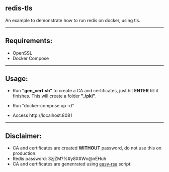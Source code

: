 redis-tls
---
An example to demonstrate how to run redis on docker, using tls.

---
## Requirements:
- OpenSSL
- Docker Compose
---
## Usage:
- Run **"gen_cert.sh"** to create a CA and certificates, just hit **ENTER** till it finishes. This will create a folder **"./pki"**.

- Run "docker-compose up -d"

- Access http://localhost:8081

---
## Disclaimer:
- CA and certificates are created **WITHOUT** password, do not use this on production.
- Redis password: 3zjZM?%#y8X#Wv@nEHuh
- CA and certificates are genenrated using [easy-rsa](https://github.com/OpenVPN/easy-rsa) script.
